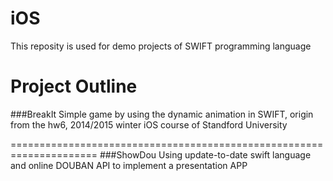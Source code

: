 # iOS

This reposity is used for demo projects of SWIFT programming language

Project Outline
=====================================================================
###BreakIt
Simple game by using the dynamic animation in SWIFT, origin from the hw6, 2014/2015 winter iOS course of Standford University

=====================================================================
###ShowDou
Using update-to-date swift language and online DOUBAN API to implement a presentation APP
